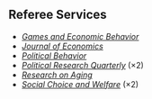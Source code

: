 ## Referee Services

<ul style="margin:0 0 20px;">
  <li><a href="https://www.sciencedirect.com/journal/games-and-economic-behavior"><em>Games and Economic Behavior</em></a></li>
  <li><a href="https://www.springer.com/journal/712"><em>Journal of Economics</em></a></li>
  <li><a href="https://www.springer.com/journal/11109"><em>Political Behavior</em></a></li>
  <li><a href="https://journals.sagepub.com/home/prq"><em>Political Research Quarterly</em></a> (×2)</li>
  <li><a href="https://journals.sagepub.com/home/roa"><em>Research on Aging</em></a></li>
  <li><a href="https://www.springer.com/journal/355"><em>Social Choice and Welfare</em></a> (×2)</li>

</ul>
